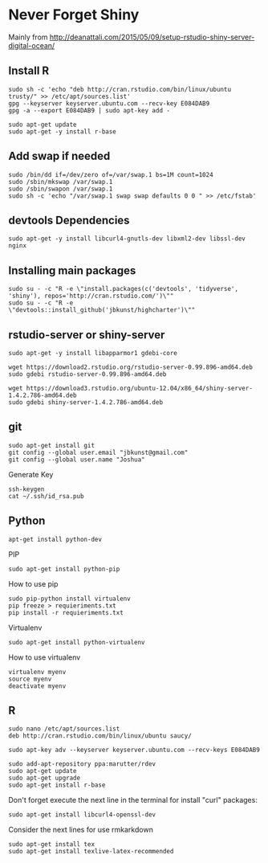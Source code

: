 # Never Forget Shiny

Mainly from http://deanattali.com/2015/05/09/setup-rstudio-shiny-server-digital-ocean/

## Install R
```
sudo sh -c 'echo "deb http://cran.rstudio.com/bin/linux/ubuntu trusty/" >> /etc/apt/sources.list'
gpg --keyserver keyserver.ubuntu.com --recv-key E084DAB9
gpg -a --export E084DAB9 | sudo apt-key add -

sudo apt-get update
sudo apt-get -y install r-base
```

## Add swap if needed
```
sudo /bin/dd if=/dev/zero of=/var/swap.1 bs=1M count=1024
sudo /sbin/mkswap /var/swap.1
sudo /sbin/swapon /var/swap.1
sudo sh -c 'echo "/var/swap.1 swap swap defaults 0 0 " >> /etc/fstab'
```

## devtools Dependencies

```
sudo apt-get -y install libcurl4-gnutls-dev libxml2-dev libssl-dev nginx
```

## Installing main packages

```
sudo su - -c "R -e \"install.packages(c('devtools', 'tidyverse', 'shiny'), repos='http://cran.rstudio.com/')\""
sudo su - -c "R -e \"devtools::install_github('jbkunst/highcharter')\""
```

## rstudio-server or shiny-server

```
sudo apt-get -y install libapparmor1 gdebi-core

wget https://download2.rstudio.org/rstudio-server-0.99.896-amd64.deb
sudo gdebi rstudio-server-0.99.896-amd64.deb

wget https://download3.rstudio.org/ubuntu-12.04/x86_64/shiny-server-1.4.2.786-amd64.deb
sudo gdebi shiny-server-1.4.2.786-amd64.deb
```

## git
```
sudo apt-get install git
git config --global user.email "jbkunst@gmail.com"
git config --global user.name "Joshua"
```
Generate Key
```
ssh-keygen
cat ~/.ssh/id_rsa.pub
```

## Python
```
apt-get install python-dev
```

PIP
```
sudo apt-get install python-pip
```

How to use pip
```
sudo pip-python install virtualenv
pip freeze > requieriments.txt
pip install -r requieriments.txt
```

Virtualenv
```
sudo apt-get install python-virtualenv
```

How to use virtualenv
```
virtualenv myenv
source myenv
deactivate myenv
```

## R
```
sudo nano /etc/apt/sources.list    
deb http://cran.rstudio.com/bin/linux/ubuntu saucy/
```

```
sudo apt-key adv --keyserver keyserver.ubuntu.com --recv-keys E084DAB9
```

```
sudo add-apt-repository ppa:marutter/rdev
sudo apt-get update
sudo apt-get upgrade
sudo apt-get install r-base
```

Don't forget execute the next line in the terminal for install "curl" packages:

```
sudo apt-get install libcurl4-openssl-dev
```

Consider the next lines for use rmkarkdown

```
sudo apt-get install tex
sudo apt-get install texlive-latex-recommended
```
